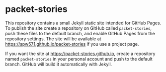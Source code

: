 # packet-stories

This repository contains a small Jekyll static site intended for GitHub Pages. To publish the site create a repository on GitHub called `packet-stories`, push these files to the default branch, and enable GitHub Pages from the repository settings. The site will be available at https://spw571.github.io/packet-stories if you use a project page.

If you want the site at https://packet-stories.github.io, create a repository named `packet-stories` in your personal account and push to the default branch. GitHub will build it automatically with Jekyll.


